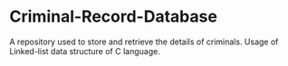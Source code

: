  # Criminal-Record-Database
 A repository used to store and retrieve the details of criminals.
 Usage of Linked-list data structure of C language.
